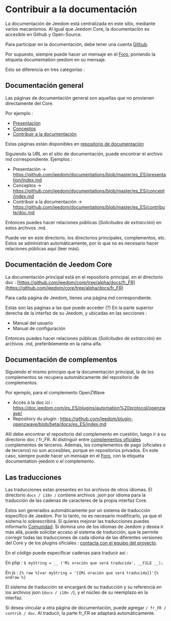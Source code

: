 # Contribuir a la documentación

La documentación de Jeedom está centralizada en este sitio, mediante varios mecanismos. Al igual que Jeedom Core, la documentación es accesible en Github y Open-Source.

Para participar en la documentación, debe tener una cuenta [Github](https://github.com/).

Por supuesto, siempre puede hacer un mensaje en el [Foro](https://community.jeedom.com/), poniendo la etiqueta documentation-jeedom en su mensaje.

Esto se diferencia en tres categorías :

## Documentación general

Las páginas de documentación general son aquellas que no provienen directamente del Core.

Por ejemplo :

- [Presentación](https://doc.jeedom.com/es_ES/presentation/)
- [Conceptos](https://doc.jeedom.com/es_ES/concept/)
- [Contribuir a la documentación](https://doc.jeedom.com/es_ES/contribute/doc)

Estas páginas están disponibles en [repositorio de documentación](https://github.com/jeedom/documentations/tree/master/fr_FR)

Siguiendo la URL en el sitio de documentación, puede encontrar el archivo md correspondiente. Ejemplos :

- Presentación -> https://github.com/jeedom/documentations/blob/master/es_ES/presentation/index.md
- Conceptos -> https://github.com/jeedom/documentations/blob/master/es_ES/concept/index.md
- Contribuir a la documentación -> https://github.com/jeedom/documentations/blob/master/es_ES/contribute/doc.md

Entonces puedes hacer relaciones públicas (*Solicitudes de extracción*) en estos archivos .md.

Puede ver en este directorio, los directorios principales, complementos, etc. Estos se administran automáticamente, por lo que no es necesario hacer relaciones públicas aquí (leer más).


## Documentación de Jeedom Core

La documentación principal está en el repositorio principal, en el directorio doc : [https://github.com/jeedom/core/tree/alpha/docs/fr_FR](https://github.com/jeedom/core/tree/alpha/docs/fr_FR)

Para cada página de Jeedom, tienes una página.md correspondiente.

Estas son las páginas a las que puede acceder (?) En la parte superior derecha de la interfaz de su Jeedom, y ubicadas en las secciones :

- Manual del usuario
- Manual de configuración

Entonces puedes hacer relaciones públicas (*Solicitudes de extracción*) en archivos .md, preferiblemente en la rama alfa.


## Documentación de complementos

Siguiendo el mismo principio que la documentación principal, la de los complementos se recupera automáticamente del repositorio de complementos.

Por ejemplo, para el complemento OpenZWave

- Accès à la doc ici : https://doc.jeedom.com/es_ES/plugins/automation%20protocol/openzwave/
- Repository du plugin : https://github.com/jeedom/plugin-openzwave/blob/beta/docs/es_ES/index.md

Allí debe encontrar el repositorio del complemento en cuestión, luego ir a su directorio doc / fr_FR. Al distinguir entre [complementos oficiales](https://github.com/jeedom) complementos de terceros. Además, los complementos de pago (oficiales o de terceros) no son accesibles, porque en repositorios privados. En este caso, siempre puede hacer un mensaje en el [Foro](https://community.jeedom.com/), con la etiqueta documentation-jeedom o el complemento.


## Las traducciones

Las traducciones están presentes en los archivos de otros idiomas. El directorio `docs / i18n /` contiene archivos .json por idioma para la traducción de las cadenas de caracteres de la propia interfaz Core.

Estos son generados automáticamente por un sistema de traducción específico de Jeedom. Por lo tanto, no es necesario modificarlo, ya que el sistema lo sobrescribirá. Si quieres mejorar las traducciones puedes informarlo [Comunidad](https://community.jeedom.com/). Si domina uno de los idiomas de Jeedom y desea ir más allá, puede solicitar acceso al sistema de traducción, que le permite corregir todas las traducciones de cada idioma de las diferentes versiones del Core y de los plugins oficiales : [contacta con el equipo del proyecto](mailto:contact@jeedom.com).

En el código puede especificar cadenas para traducir así :

En php : `$ myString = __ ('Mi oración que será traducida', __FILE __);`

En js : ``{% raw %}var myString = '{{Mi oración que será traducida}}'{% endraw %}``

El sistema de traducción se encargará de su traducción y su referencia en los archivos json (`docs / i18n /`), y el núcleo de su reemplazo en la interfaz.

Si desea vincular a otra página de documentación, puede agregar `/ fr_FR / contrib / doc`. Al traducir, la parte fr_FR se adaptará automáticamente.


